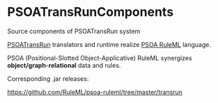 # PSOATransRunComponents
Source components of PSOATransRun system

[PSOATransRun](http://wiki.ruleml.org/index.php/PSOA_RuleML#PSOATransRun) translators and runtime realize [PSOA RuleML](http://wiki.ruleml.org/index.php/PSOA_RuleML) language.

PSOA (Positional-Slotted Object-Applicative) RuleML synergizes **object/graph**-**relational** data and rules.

Corresponding .jar releases:

https://github.com/RuleML/psoa-ruleml/tree/master/transrun
